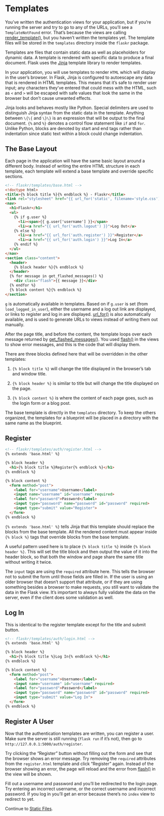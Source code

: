 # Templates

You’ve written the authentication views for your application, but if you’re running the server and try to go to any of the URLs, you’ll see a `TemplateNotFound` error. That’s because the views are calling [render_template()](https://flask.palletsprojects.com/en/2.3.x/api/#flask.render_template), but you haven’t written the templates yet. The template files will be stored in the `templates` directory inside the `flaskr` package.

Templates are files that contain static data as well as placeholders for dynamic data. A template is rendered with specific data to produce a final document. Flask uses the [Jinja](https://jinja.palletsprojects.com/templates/) template library to render templates.

In your application, you will use templates to render `HTML` which will display in the user’s browser. In Flask, Jinja is configured to autoescape any data that is rendered in HTML templates. This means that it’s safe to render user input; any characters they’ve entered that could mess with the HTML, such as `<` and `>` will be escaped with safe values that look the same in the browser but don’t cause unwanted effects.

Jinja looks and behaves mostly like Python. Special delimiters are used to distinguish Jinja syntax from the static data in the template. Anything between `\{\{` and `\}\}` is an expression that will be output to the final document. `{%` and `%}` denotes a control flow statement like `if` and `for`. Unlike Python, blocks are denoted by start and end tags rather than indentation since static text within a block could change indentation.

## The Base Layout

Each page in the application will have the same basic layout around a different body. Instead of writing the entire HTML structure in each template, each template will extend a base template and override specific sections.

```html
<!-- flaskr/templates/base.html -->
<!doctype html>
<title>{% block title %}{% endblock %} - Flaskr</title>
<link rel="stylesheet" href="{{ url_for('static', filename='style.css') }}">
<nav>
  <h1>Flaskr</h1>
  <ul>
    {% if g.user %}
      <li><span>{{ g.user['username'] }}</span>
      <li><a href="{{ url_for('auth.logout') }}">Log Out</a>
    {% else %}
      <li><a href="{{ url_for('auth.register') }}">Register</a>
      <li><a href="{{ url_for('auth.login') }}">Log In</a>
    {% endif %}
  </ul>
</nav>
<section class="content">
  <header>
    {% block header %}{% endblock %}
  </header>
  {% for message in get_flashed_messages() %}
    <div class="flash">{{ message }}</div>
  {% endfor %}
  {% block content %}{% endblock %}
</section>
```

`g` is automatically available in templates. Based on if `g.user` is set (from `load_logged_in_user`), either the username and a log out link are displayed, or links to register and log in are displayed. [url_for()](https://flask.palletsprojects.com/en/2.3.x/api/#flask.url_for) is also automatically available, and is used to generate URLs to views instead of writing them out manually.

After the page title, and before the content, the template loops over each message returned by [get_flashed_messages()](https://flask.palletsprojects.com/en/2.3.x/api/#flask.get_flashed_messages). You used [flash()](https://flask.palletsprojects.com/en/2.3.x/api/#flask.flash) in the views to show error messages, and this is the code that will display them.

There are three blocks defined here that will be overridden in the other templates:

1. `{% block title %}` will change the title displayed in the browser’s tab and window title.

2. `{% block header %}` is similar to title but will change the title displayed on the page.

3. `{% block content %}` is where the content of each page goes, such as the login form or a blog post.

The base template is directly in the `templates` directory. To keep the others organized, the templates for a blueprint will be placed in a directory with the same name as the blueprint.


## Register

```html
<!-- flaskr/templates/auth/register.html -->
{% extends 'base.html' %}

{% block header %}
  <h1>{% block title %}Register{% endblock %}</h1>
{% endblock %}

{% block content %}
  <form method="post">
    <label for="username">Username</label>
    <input name="username" id="username" required>
    <label for="password">Password</label>
    <input type="password" name="password" id="password" required>
    <input type="submit" value="Register">
  </form>
{% endblock %}
```

`{% extends 'base.html' %}` tells Jinja that this template should replace the blocks from the base template. All the rendered content must appear inside `{% block %}` tags that override blocks from the base template.

A useful pattern used here is to place `{% block title %}` inside `{% block header %}`. This will set the title block and then output the value of it into the header block, so that both the window and page share the same title without writing it twice.

The `input` tags are using the `required` attribute here. This tells the browser not to submit the form until those fields are filled in. If the user is using an older browser that doesn’t support that attribute, or if they are using something besides a browser to make requests, you still want to validate the data in the Flask view. It’s important to always fully validate the data on the server, even if the client does some validation as well.

## Log In

This is identical to the register template except for the title and submit button.

```html
<!-- flaskr/templates/auth/login.html -->
{% extends 'base.html' %}

{% block header %}
  <h1>{% block title %}Log In{% endblock %}</h1>
{% endblock %}

{% block content %}
  <form method="post">
    <label for="username">Username</label>
    <input name="username" id="username" required>
    <label for="password">Password</label>
    <input type="password" name="password" id="password" required>
    <input type="submit" value="Log In">
  </form>
{% endblock %}
```

## Register A User

Now that the authentication templates are written, you can register a user. Make sure the server is still running (`flask run` if it’s not), then go to `http://127.0.0.1:5000/auth/register`.

Try clicking the “Register” button without filling out the form and see that the browser shows an error message. Try removing the `required` attributes from the `register.html` template and click “Register” again. Instead of the browser showing an error, the page will reload and the error from [flash()](https://flask.palletsprojects.com/en/2.3.x/api/#flask.flash) in the view will be shown.

Fill out a username and password and you’ll be redirected to the login page. Try entering an incorrect username, or the correct username and incorrect password. If you log in you’ll get an error because there’s no `index` view to redirect to yet.

Continue to [Static Files](https://flask.palletsprojects.com/en/2.3.x/tutorial/static/).
